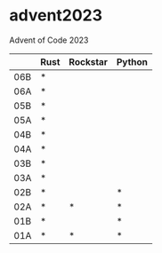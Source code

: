 # advent2023

Advent of Code 2023

|     | Rust | Rockstar | Python |
| --- | ---- | -------- | -------|
| 06B |  \*  |          |        |  
| 06A |  \*  |          |        |
| 05B |  \*  |          |        |  
| 05A |  \*  |          |        |
| 04B |  \*  |          |        |
| 04A |  \*  |          |        |
| 03B |  \*  |          |        |
| 03A |  \*  |          |        |
| 02B |  \*  |          | \*     |
| 02A |  \*  | \*       | \*     |
| 01B |  \*  |          | \*     |
| 01A |  \*  | \*       | \*     |